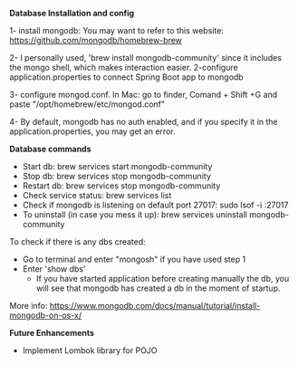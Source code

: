 
**Database Installation and config**

1- install mongodb: You may want to refer to this website: https://github.com/mongodb/homebrew-brew

2- I personally used, 'brew install mongodb-community' since it includes the mongo shell, which
makes interaction easier.
2-configure application.properties to connect Spring Boot app to mongodb

3- configure mongod.conf. In Mac: go to finder, Comand + Shift +G and paste "/opt/homebrew/etc/mongod.conf"

4- By default, mongodb has no auth enabled, and if you specify it in the application.properties, you may get an error.

**Database commands**
- Start db: brew services start mongodb-community
- Stop db: brew services stop mongodb-community
- Restart db: brew services stop mongodb-community
- Check service status: brew services list
- Check if mongodb is listening on default port 27017: sudo lsof -i :27017
- To uninstall (in case you mess it up): brew services uninstall mongodb-community

To check if there is any dbs created: 
- Go to terminal and enter "mongosh" if you have used step 1
- Enter 'show dbs'
  - If you have started application before creating manually the db, you will see that mongodb has created a db in the moment of startup.

More info: https://www.mongodb.com/docs/manual/tutorial/install-mongodb-on-os-x/


**Future Enhancements**
- Implement Lombok library for POJO

